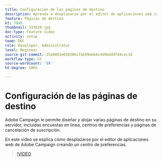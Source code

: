 ```yaml
---
title: Configuración de las páginas de destino
description: Aprenda a desplazarse por el editor de aplicaciones web creando un centro de preferencias.
feature: Páginas de destino
kt: 7945
thumbnail: 333629.jpg
doc-type: feature video
activity: setup
team: DOC
role: Developer, Administrator
level: Beginner
source-git-commit: 15a0093e010306c7ab59ebb6c4d9bdddfd4cec18
workflow-type: ht
source-wordcount: '59'
ht-degree: 100%

---
```



# Configuración de las páginas de destino

Adobe Campaign le permite diseñar y alojar varias páginas de destino en su servidor, incluidas encuestas en línea, centros de preferencias y páginas de cancelación de suscripción.

En este vídeo se explica cómo desplazarse por el editor de aplicaciones web de Adobe Campaign creando un centro de preferencias.

>[!VIDEO](https://video.tv.adobe.com/v/333629?quality=12)
